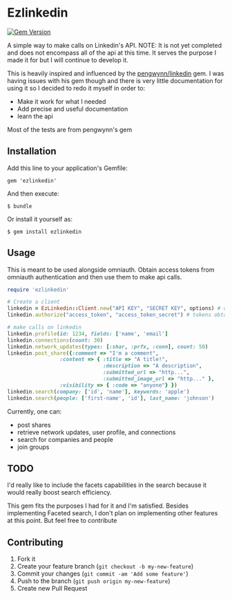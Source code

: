 # Ezlinkedin
[![Gem Version](https://badge.fury.io/rb/ezlinkedin.png)](http://badge.fury.io/rb/ezlinkedin)

A simple way to make calls on Linkedin's API. NOTE: It is not yet completed and does not encompass all of the api at this time. It serves the purpose I made it for but I will continue to develop it.

This is heavily inspired and influenced by the [pengwynn/linkedin](https://github.com/pengwynn/linkedin) gem. I was having issues with his gem though and there is very little documentation for using it so I decided to redo it myself in order to:
 * Make it work for what I needed
 * Add precise and useful documentation
 * learn the api

Most of the tests are from pengwynn's gem

## Installation

Add this line to your application's Gemfile:

    gem 'ezlinkedin'

And then execute:

    $ bundle

Or install it yourself as:

    $ gem install ezlinkedin

## Usage

This is meant to be used alongside omniauth. Obtain access tokens from omniauth authentication and then use them to make api calls.

```ruby
require 'ezlinkedin'

# Create a client
linkedin = EzLinkedin::Client.new("API KEY", "SECRET KEY", options) # options are the typical OAuth consumer options
linkedin.authorize("access_token", "access_token_secret") # tokens obtained from omniauth

# make calls on linkedin
linkedin.profile(id: 1234, fields: ['name', 'email']
linkedin.connections(count: 30)
linkedin.network_updates(types: [:shar, :prfx, :conn], count: 50)
linkedin.post_share({:comment => "I'm a comment",
	             :content => { :title => "A title!",
	                           :description => "A description",
	                           :submitted_url => "http...",
	                           :submitted_image_url => "http..." },
	             :visibility => { :code => "anyone"} })
linkedin.search(company: ['id', 'name'], keywords: 'apple')
linkedin.search(people: ['first-name', 'id'], last_name: 'johnson')
```

Currently, one can:
* post shares
* retrieve network updates, user profile, and connections
* search for companies and people
* join groups

## TODO

I'd really like to include the facets capabilities in the search because it would really boost search efficiency.

This gem fits the purposes I had for it and I'm satisfied. Besides implementing Faceted search, I don't plan on implementing other features at this point. But feel free to contribute

## Contributing

1. Fork it
2. Create your feature branch (`git checkout -b my-new-feature`)
3. Commit your changes (`git commit -am 'Add some feature'`)
4. Push to the branch (`git push origin my-new-feature`)
5. Create new Pull Request
